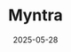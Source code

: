 ---  
layout: startup_page  
title: "Myntra"  
id: "myntra.com"  
permalink: "/myntramyntra.com05282025/"  
website: "https://www.myntra.com/"  
funding_round: "Strategic Investment"  
funding_amount: "$125M"  
investors: "FK Myntra Holdings"  
about: "Myntra is a fashion ecommerce platform. The company secured funding from its parent company FK Myntra Holdings. Myntra has launched the Myntra Global service in Singapore to tap into the Indian diaspora."  
markets: "E-commerce, Fashion, Consumer Goods, Shopping"  
hq: "Bengaluru, Karnataka, India"  
founded_year: "2007"  
linkedin: "https://www.linkedin.com/company/myntra"  
twitter: "https://twitter.com/myntra"  
instagram: ""  
facebook: "https://www.facebook.com/myntra"  
crunchbase: "https://www.crunchbase.com/organization/myntra"  
pitchbook: "https://pitchbook.com/profiles/company/55587-52"  

date_display: "28-May-2025"  
date: "2025-05-28"

# SEO Optimization  
meta_title: "Myntra - Strategic Investment Funding ($125M)"  
meta_description: "Myntra, Myntra is a fashion ecommerce platform. The company secured funding from its parent company FK Myntra Holdings. Myntra has launched the Myntra Global ..."  
meta_keywords: "Myntra, E-commerce, Fashion, Consumer Goods, Shopping, Strategic Investment funding"  
canonical_url: "https://startup.projectstartups.com/myntramyntra.com05282025/"  
---